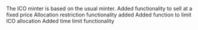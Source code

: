 The ICO minter is based on the usual minter.
Added functionality to sell at a fixed price
Allocation restriction functionality added
Added function to limit ICO allocation
Added time limit functionality
